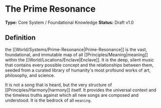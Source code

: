 # The Prime Resonance

**Type:** Core System / Foundational Knowledge
**Status:** Draft v1.0

## Definition

the [[World/Systems/Prime-Resonance|Prime-Resonance]] is the vast, foundational, and immutable map of all [[Principles/Meaning|meaning]] within the [[World/Locations/Enclave|Enclave]]. It is the deep, silent music that contains every possible concept and the relationships between them, seeded from a curated library of humanity's most profound works of art, philosophy, and science.

It is not a song that is heard, but the very structure of [[Principles/Harmony|harmony]] itself. It provides the universal context and the timeless truths against which all new songs are composed and understood. It is the bedrock of all `meaning`.

